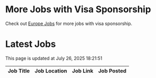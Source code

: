 # More Jobs with Visa Sponsorship

Check out [Europe Jobs](https://github.com/sureshparimi/europejobs#latest-jobs) for more jobs with visa sponsorship.

# Latest Jobs

This page is updated at July 26, 2025 18:21:51

| Job Title | Job Location | Job Link | Job Posted |
| --- | --- | --- | --- |
